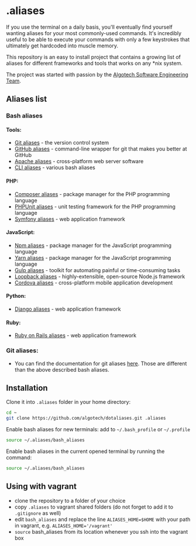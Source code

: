 .aliases
========

If you use the terminal on a daily basis, you'll eventually find yourself
wanting aliases for your most commonly-used commands. It's incredibly useful to
be able to execute your commands with only a few keystrokes that ultimately
get hardcoded into muscle memory.

This repository is an easy to install project that contains a growing list
of aliases for different frameworks and tools that works on any *nix system.

The project was started with passion by the
[Algotech Software Engineering Team](https://www.algotech.solutions).

## Aliases list

### Bash aliases

#### Tools:
  - [Git aliases](doc/bash/git_aliases.md) - the version control system
  - [GitHub aliases](doc/bash/github_aliases.md) - command-line wrapper for git that makes you better at GitHub
  - [Apache aliases](doc/bash/apache_aliases.md) - cross-platform web server software
  - [CLI aliases](doc/bash/cli_aliases.md) - various bash aliases

#### PHP:
  - [Composer aliases](doc/bash/composer_aliases.md) - package manager for the PHP programming language
  - [PHPUnit aliases](doc/bash/phpunit_aliases.md) - unit testing framework for the PHP programming language
  - [Symfony aliases](doc/bash/symfony_aliases.md) - web application framework

#### JavaScript:
  - [Npm aliases](doc/bash/npm_aliases.md) - package manager for the JavaScript programming language
  - [Yarn aliases](doc/bash/yarn_aliases.md) - package manager for the JavaScript programming language
  - [Gulp aliases](doc/bash/gulp_aliases.md) - toolkit for automating painful or time-consuming tasks
  - [Loopback aliases](doc/bash/loopback_aliases.md) - highly-extensible, open-source Node.js framework
  - [Cordova aliases](doc/bash/cordova_aliases.md) - cross-platform mobile application development

#### Python:
  - [Django aliases](doc/bash/django_aliases.md) - web application framework

#### Ruby:
  - [Ruby on Rails aliases](doc/bash/ruby_on_rails_aliases.md) - web application framework

### Git aliases:
  - You can find the documentation for git aliases [here](doc/git/git_aliases.md). Those are different than the above described bash aliases.

## Installation

Clone it into `.aliases` folder in your home directory:
```bash
cd ~
git clone https://github.com/algotech/dotaliases.git .aliases
```

Enable bash aliases for new terminals: add to `~/.bash_profile` or `~/.profile`
```bash
source ~/.aliases/bash_aliases
```

Enable bash aliases in the current opened terminal by running the command:
```bash
source ~/.aliases/bash_aliases
```

## Using with vagrant
- clone the repository to a folder of your choice
- copy `.aliases` to vagrant shared folders (do not forget to add it to `.gitignore` as well)
- edit `bash_aliases` and replace the line `ALIASES_HOME=$HOME` with your path in vagrant,
e.g. `ALIASES_HOME='/vagrant'`
- `source` bash_aliases from its location whenever you ssh into the vagrant box
